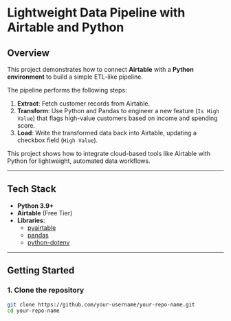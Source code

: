 # Lightweight Data Pipeline with Airtable and Python  

##  Overview  
This project demonstrates how to connect **Airtable** with a **Python environment** to build a simple ETL-like pipeline.  

The pipeline performs the following steps:  
1. **Extract**: Fetch customer records from Airtable.  
2. **Transform**: Use Python and Pandas to engineer a new feature (`Is High Value`) that flags high-value customers based on income and spending score.  
3. **Load**: Write the transformed data back into Airtable, updating a checkbox field (`High Value`).  

This project shows how to integrate cloud-based tools like Airtable with Python for lightweight, automated data workflows.  

---

##   Tech Stack  
- **Python 3.9+**  
- **Airtable** (Free Tier)  
- **Libraries**:  
  - [pyairtable](https://github.com/gtalarico/pyairtable)  
  - [pandas](https://pandas.pydata.org/)  
  - [python-dotenv](https://pypi.org/project/python-dotenv/)  

---

## Getting Started  

### 1. Clone the repository  
```bash
git clone https://github.com/your-username/your-repo-name.git
cd your-repo-name
